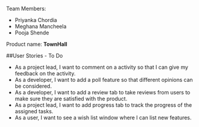 Team Members:
* Priyanka Chordia
* Meghana Mancheela
* Pooja Shende

Product name: **TownHall**

##User Stories - To Do
* As a project lead, I want to comment on a activity so that I can give my feedback on the activity.
* As a developer, I want to add a poll feature so that different opinions can be considered.
* As a developer, I want to add a review tab to take reviews from users to make sure they are satisfied with the product.
* As a project lead, I want to add progress tab to track the progress of the assigned tasks. 
* As a user, I want to see a wish list window where I can list new features.


